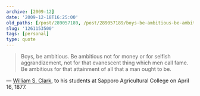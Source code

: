 ```yaml
---
archive: [2009-12]
date: '2009-12-18T16:25:00'
old_paths: [/post/289057189, /post/289057189/boys-be-ambitious-be-ambitious-not-for-money-or]
slug: '1261153500'
tags: [personal]
type: quote
---
```


> Boys, be ambitious. Be ambitious not for money or for selfish
> aggrandizement, not for that evanescent thing which men call fame. Be
> ambitious for that attainment of all that a man ought to be.

— [William S. Clark][1], to his students at Sapporo Agricultural College
on April 16, 1877.

[1]: http://en.wikipedia.org/wiki/William_S._Clark
